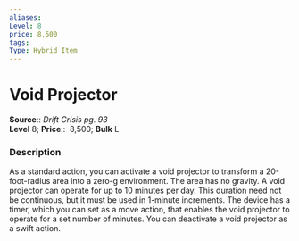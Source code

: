 ```yaml
---
aliases: 
Level: 8 
price: 8,500
tags: 
Type: Hybrid Item
---
```


# Void Projector

**Source**:: _Drift Crisis pg. 93_  
**Level** 8;
**Price**::  8,500; **Bulk** L

### Description

As a standard action, you can activate a void projector to transform a 20-foot-radius area into a zero-g environment. The area has no gravity. A void projector can operate for up to 10 minutes per day. This duration need not be continuous, but it must be used in 1-minute increments. The device has a timer, which you can set as a move action, that enables the void projector to operate for a set number of minutes. You can deactivate a void projector as a swift action.

